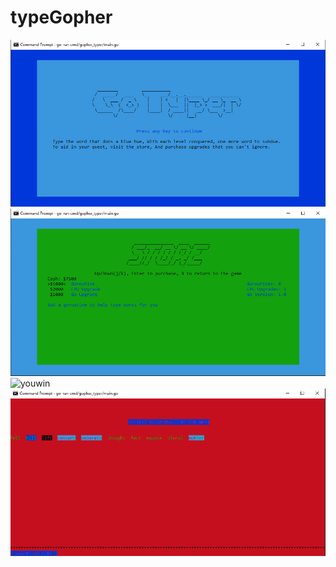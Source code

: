 ﻿# typeGopher
![startup](/images/GotyperStartupScreen.png?raw=true "Startup Screen")
![store](/images/storescreen.png?raw=true "Store Screen")
![youwin](/r/images/youwinscreen.png?raw=true "You Win Screen")
![garbagecollector](/images/garbagecollector.png?raw=true "Garbage Collector")

